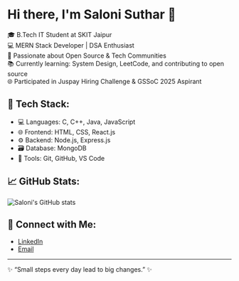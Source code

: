 # Hi there, I'm Saloni Suthar 👋

🎓 B.Tech IT Student at SKIT Jaipur  
💻 MERN Stack Developer | DSA Enthusiast  
🚀 Passionate about Open Source & Tech Communities  
📚 Currently learning: System Design, LeetCode, and contributing to open source  
🌐 Participated in Juspay Hiring Challenge & GSSoC 2025 Aspirant  

## 🔧 Tech Stack:
- 💻 Languages: C, C++, Java, JavaScript  
- 🌐 Frontend: HTML, CSS, React.js  
- ⚙ Backend: Node.js, Express.js  
- 🗃 Database: MongoDB  
- 🧰 Tools: Git, GitHub, VS Code

## 📈 GitHub Stats:
![Saloni's GitHub stats](https://github-readme-stats.vercel.app/api?username=SaloniSuthar933&show_icons=true&theme=radical)

## 🔗 Connect with Me:
- [LinkedIn](https://www.linkedin.com/in/saloni-suthar-0718a231a/)
- [Email](mailto:salonisuthar463@gmail.com)

---
✨ “Small steps every day lead to big changes.” ✨
